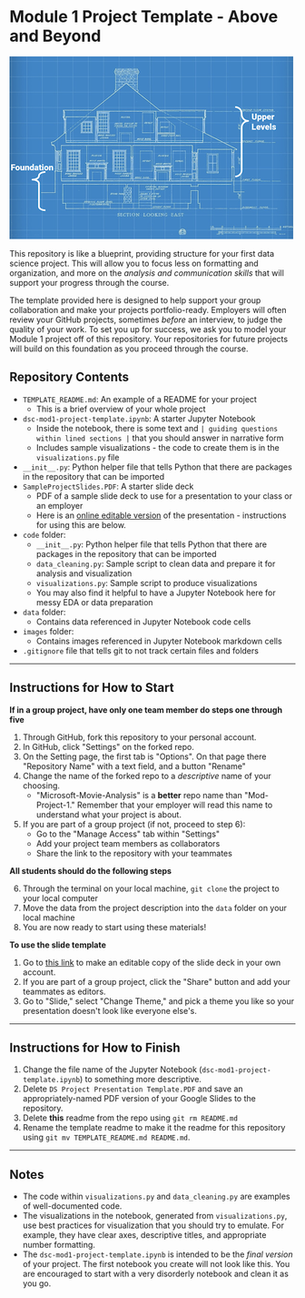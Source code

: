# Module 1 Project Template - Above and Beyond

![blueprint2](images/blueprint.png)

This repository is like a blueprint, providing structure for your first data science project. This will allow you to focus less on formatting and organization, and more on the _analysis and communication skills_ that will support your progress through the course.

The template provided here is designed to help support your group collaboration and make your projects portfolio-ready. Employers will often review your GitHub projects, sometimes _before_ an interview, to judge the quality of your work. To set you up for success, we ask you to model your Module 1 project off of this repository. Your repositories for future projects will build on this foundation as you proceed through the course.

## Repository Contents

- `TEMPLATE_README.md`: An example of a README for your project
  - This is a brief overview of your whole project
- `dsc-mod1-project-template.ipynb`: A starter Jupyter Notebook
  - Inside the notebook, there is some text and `| guiding questions within lined sections |` that you should answer in narrative form
  - Includes sample visualizations - the code to create them is in the `visualizations.py` file
- `__init__.py`: Python helper file that tells Python that there are packages in the repository that can be imported
- `SampleProjectSlides.PDF`: A starter slide deck
  - PDF of a sample slide deck to use for a presentation to your class or an employer
  - Here is an [online editable version](https://docs.google.com/presentation/d/1PaiH1bleXnhiPjTPsAXQSiAK0nkaRlseQIr_Yb-0mz0/copy) of the presentation - instructions for using this are below.
- `code` folder:
  - `__init__.py`: Python helper file that tells Python that there are packages in the repository that can be imported
  - `data_cleaning.py`: Sample script to clean data and prepare it for analysis and visualization
  - `visualizations.py`: Sample script to produce visualizations
  - You may also find it helpful to have a Jupyter Notebook here for messy EDA or data preparation
- `data` folder:
  - Contains data referenced in Jupyter Notebook code cells
- `images` folder:
  - Contains images referenced in Jupyter Notebook markdown cells
- `.gitignore` file that tells git to not track certain files and folders

***
## Instructions for How to Start

**If in a group project, have only one team member do steps one through five**

1. Through GitHub, fork this repository to your personal account.
2. In GitHub, click "Settings" on the forked repo.
3. On the Setting page, the first tab is "Options". On that page there  "Repository Name" with a text field, and a button "Rename"
4. Change the name of the forked repo to a _descriptive_ name of your choosing.
   - "Microsoft-Movie-Analysis" is a **better** repo name than "Mod-Project-1." Remember that your employer will read this name to understand what your project is about.
5. If you are part of a group project (if not, proceed to step 6):
   - Go to the "Manage Access" tab within "Settings"
   - Add your project team members as collaborators
   - Share the link to the repository with your teammates

**All students should do the following steps**

6. Through the terminal on your local machine, `git clone` the project to your local computer
7. Move the data from the project description into the `data` folder on your local machine
8. You are now ready to start using these materials!

**To use the slide template**

1. Go to [this link](https://docs.google.com/presentation/d/1PaiH1bleXnhiPjTPsAXQSiAK0nkaRlseQIr_Yb-0mz0/copy) to make an editable copy of the slide deck in your own account.
2. If you are part of a group project, click the "Share" button and add your teammates as editors.
3. Go to "Slide," select "Change Theme," and pick a theme you like so your presentation doesn't look like everyone else's.

***
## Instructions for How to Finish
1. Change the file name of the Jupyter Notebook (`dsc-mod1-project-template.ipynb`) to something more descriptive.
2. Delete `DS Project Presentation Template.PDF` and save an appropriately-named PDF version of your Google Slides to the repository.
3. Delete **this** readme from the repo using `git rm README.md`
4. Rename the template readme to make it the readme for this repository using `git mv TEMPLATE_README.md README.md`.

***
## Notes
- The code within `visualizations.py` and `data_cleaning.py` are examples of well-documented code.
- The visualizations in the notebook, generated from `visualizations.py`, use best practices for visualization that you should try to emulate. For example, they have clear axes, descriptive titles, and appropriate number formatting.
- The `dsc-mod1-project-template.ipynb` is intended to be the _final version_ of your project. The first notebook you create will not look like this. You are encouraged to start with a very disorderly notebook and clean it as you go.
